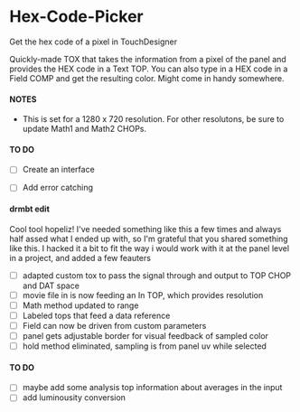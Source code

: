 # Hex-Code-Picker
Get the hex code of a pixel in TouchDesigner

Quickly-made TOX that takes the information from a pixel of the panel and provides the HEX code in a Text TOP. You can also type in a HEX code in a Field COMP and get the resulting color. Might come in handy somewhere.

#### NOTES
* This is set for a 1280 x 720 resolution. For other resolutons, be sure to update Math1 and Math2 CHOPs.

#### TO DO
- [ ] Create an interface
- [ ] Add error catching


#### drmbt edit
Cool tool hopeliz! I've needed something like this a few times and always half assed what I ended up with, so I'm grateful that you shared something like this. I hacked it a bit to fit the way i would work with it at the panel level in a project, and added a few feauters 

- [ ] adapted custom tox to pass the signal through and output to TOP CHOP and DAT space
- [ ] movie file in is now feeding an In TOP, which provides resolution
- [ ] Math method updated to range
- [ ] Labeled tops that feed a data reference
- [ ] Field can now be driven from custom parameters
- [ ] panel gets adjustable border for visual feedback of sampled color
- [ ] hold method eliminated, sampling is from panel uv while selected

#### TO DO
- [ ] maybe add some analysis top information about averages in the input
- [ ] add luminousity conversion